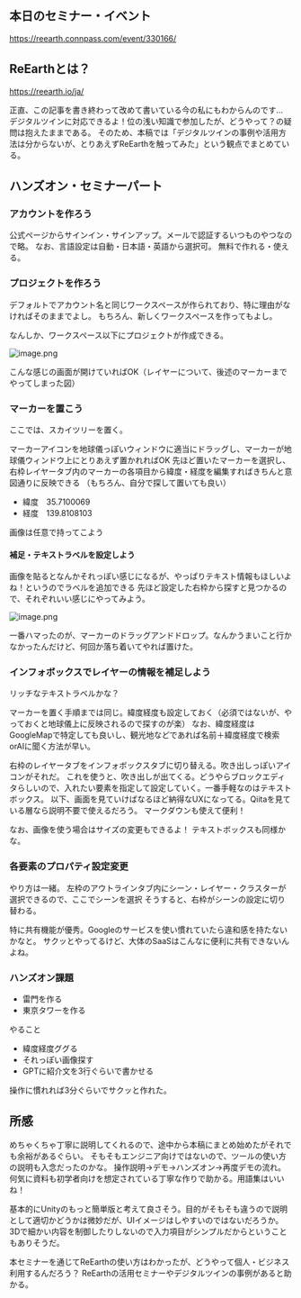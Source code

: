 ## 本日のセミナー・イベント
https://reearth.connpass.com/event/330166/

## ReEarthとは？
https://reearth.io/ja/

正直、この記事を書き終わって改めて書いている今の私にもわからんのです…
デジタルツインに対応できるよ！位の浅い知識で参加したが、どうやって？の疑問は抱えたままである。
そのため、本稿では「デジタルツインの事例や活用方法は分からないが、とりあえずReEarthを触ってみた」という観点でまとめている。

## ハンズオン・セミナーパート
### アカウントを作ろう
公式ページからサインイン・サインアップ。メールで認証するいつものやつなので略。
なお、言語設定は自動・日本語・英語から選択可。
無料で作れる・使える。

### プロジェクトを作ろう
デフォルトでアカウント名と同じワークスペースが作られており、特に理由がなければそのままでよし。
もちろん、新しくワークスペースを作ってもよし。

なんしか、ワークスペース以下にプロジェクトが作成できる。

![image.png](https://qiita-image-store.s3.ap-northeast-1.amazonaws.com/0/122800/af431841-905e-845e-2184-7fd692552540.png)

こんな感じの画面が開けていればOK（レイヤーについて、後述のマーカーまでやってしまった図）

### マーカーを置こう
ここでは、スカイツリーを置く。

マーカーアイコンを地球儀っぽいウィンドウに適当にドラッグし、マーカーが地球儀ウィンドウ上にとりあえず置かれればOK
先ほど置いたマーカーを選択し、右枠レイヤータブ内のマーカーの各項目から緯度・経度を編集すればきちんと意図通りに反映できる
（もちろん、自分で探して置いても良い）

- 緯度　35.7100069
- 経度　139.8108103

画像は任意で持ってこよう

#### 補足・テキストラベルを設定しよう
画像を貼るとなんかそれっぽい感じになるが、やっぱりテキスト情報もほしいよね！というのでラベルを追加できる
先ほど設定した右枠から探すと見つかるので、それぞれいい感じにやってみよう。

![image.png](https://qiita-image-store.s3.ap-northeast-1.amazonaws.com/0/122800/d67abb1c-c70c-8093-35e6-ca0a50103de2.png)

一番ハマったのが、マーカーのドラッグアンドドロップ。なんかうまいこと行かなかったんだけど、何回か落ち着いてやれば置けた。

### インフォボックスでレイヤーの情報を補足しよう
リッチなテキストラベルかな？

マーカーを置く手順までは同じ。緯度経度も設定しておく（必須ではないが、やっておくと地球儀上に反映されるので探すのが楽）
なお、緯度経度はGoogleMapで特定しても良いし、観光地などであれば名前＋緯度経度で検索orAIに聞く方法が早い。

右枠のレイヤータブをインフォボックスタブに切り替える。吹き出しっぽいアイコンがそれだ。
これを使うと、吹き出しが出てくる。どうやらブロックエディタらしいので、入れたい要素を指定して設定していく。一番手軽なのはテキストボックス。
以下、画面を見ていけばなるほど納得なUXになってる。Qiitaを見ている層なら説明不要で使えるだろう。
マークダウンも使えて便利！

なお、画像を使う場合はサイズの変更もできるよ！
テキストボックスも同様かな。

### 各要素のプロパティ設定変更
やり方は一緒。
左枠のアウトラインタブ内にシーン・レイヤー・クラスターが選択できるので、ここでシーンを選択
そうすると、右枠がシーンの設定に切り替わる。

特に共有機能が優秀。Googleのサービスを使い慣れていたら違和感を持たないかなと。
サクッとやってるけど、大体のSaaSはこんなに便利に共有できないんよね。

### ハンズオン課題
- 雷門を作る
- 東京タワーを作る

やること

- 緯度経度ググる
- それっぽい画像探す
- GPTに紹介文を3行ぐらいで書かせる

操作に慣れれば3分ぐらいでサクッと作れた。

## 所感
めちゃくちゃ丁寧に説明してくれるので、途中から本稿にまとめ始めたがそれでも余裕があるぐらい。
そもそもエンジニア向けではないので、ツールの使い方の説明も入念だったのかな。
操作説明→デモ→ハンズオン→再度デモの流れ。
何気に資料も初学者向けを想定されている丁寧な作りで助かる。用語集はいいね！

基本的にUnityのもっと簡単版と考えて良さそう。目的がそもそも違うので説明として適切かどうかは微妙だが、UIイメージはしやすいのではないだろうか。
3Dで細かい内容を制御したりしないので入力項目がシンプルだからということもありそうだ。

本セミナーを通じてReEarthの使い方はわかったが、どうやって個人・ビジネス利用するんだろう？
ReEarthの活用セミナーやデジタルツインの事例があると助かる。
